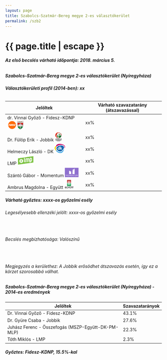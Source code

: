 ```yaml
---
layout: page
title: Szabolcs-Szatmár-Bereg megye 2-es választókerület
permalink: /szb2
---
```


<h1 class="page-title">{{ page.title | escape }}</h1>

<div class="section">
    <div class="row">
          <div class="col s12"><h6><span><strong>Az első becslés várható időpontja: 2018. március 5.</strong></span></h6>
		  <h5>Szabolcs-Szatmár-Bereg megye 2-es választókerület (Nyíregyháza)</h5>
<h6><strong>Választókerületi profil (2014-ben): <span id="profil">xx</span></strong></h6>
<table class="striped">
              <thead>
                <tr>
                    <th>Jelöltek</th>
                    <th>Várható szavazatarány (átszavazással)</th>
                </tr>
              </thead>
              <tbody>
             <tr>
                  <td>dr. Vinnai Győző - Fidesz-KDNP <img src="images/fideszkdnp_logo.png" style="width:55px;height:30px;"></td>
				  <td id="id_fidesz">xx%</td>
			</tr>
			<tr><td>Dr. Fülöp Erik - Jobbik <img src="images/jobbik_logo.png" style="width:23px;height:30px;"></td><td id="id_jobbik">xx%</td></tr>
<tr>
                  <td>Helmeczy László - DK <img src="images/dk_logo.png" style="width:34px;height:30px;"></td>
				  <td id="id_baloldal">xx%</td>
			</tr>
			<tr>
                  <td>LMP <img src="images/lmp_logo.png" style="width:52px;height:30px;"></td>
				  <td id="id_lmp">xx%</td>
			</tr>
			<tr>
				  <td>Szántó Gábor - Momentum <img src="images/momentum_logo.png" style="width:44px;height:30px;"></td>
				  <td id="id_momentum">xx%</td>
			</tr>
<tr>
<td>Ambrus Magdolna -  Együtt <img src="images/egyutt_logo.png" style="width:31px;height:30px;"></td>
<td id="id_egyutt">xx%</td>
</tr>                
              </tbody>
            </table>
			<h5>Várható győztes: <span id="gyoztes">xx</span><span id="esely">xx</span><span>-os győzelmi esély</span></h5>
			<h6>Legesélyesebb ellenzéki jelölt: <span id="eselyes">xx</span><span id="esely2">xx</span><span>-os győzelmi esély</span></h6>
			<br/>
			<h6>Becslés megbízhatósága: Valószínű</h6>
<br/><h6>Megjegyzés a kerülethez: A Jobbik erősödhet átszavazás esetén, így ez a körzet szorosabbá válhat.</h6>
          </div>
    </div>
</div>

<div class="section">
    <div class="row">
          <div class="col s12">
		  <h5>Szabolcs-Szatmár-Bereg megye 2-es választókerület (Nyíregyháza) - 2014-es eredmények</h5>
            <table class="striped">
              <thead>
                <tr>
                    <th>Jelöltek</th>
                    <th>Szavazatarányok</th>
                </tr>
              </thead>
              <tbody>
             <tr>
                  <td>Dr. Vinnai Győző - Fidesz-KDNP</td>
				  <td>43.1%</td>
			</tr>
			<tr>
			      <td>Dr. Gyüre Csaba - Jobbik</td>
				  <td>27.6%</td>
			</tr>
			<tr>
			      <td>Juhász Ferenc - Összefogás (MSZP-Együtt-DK-PM-MLP)</td>
				  <td>22.3%</td>  
			</tr>
			<tr>
				  <td>Tóth Miklós - LMP</td>
				  <td>2.3%</td>
			</tr>  	
              </tbody>
            </table>
			<h5>Győztes: Fidesz-KDNP, 15.5%-kal</h5>
          </div>
    </div>
</div>
